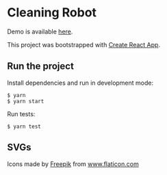 # Cleaning Robot
Demo is available [here](https://foke.github.io/cleaning-robot).

This project was bootstrapped with [Create React App](https://github.com/facebook/create-react-app).

## Run the project
Install dependencies and run in development mode:

```
$ yarn
$ yarn start
```

Run tests:

`$ yarn test`



## SVGs
<div>Icons made by <a href="https://www.freepik.com" title="Freepik">Freepik</a> from <a href="https://www.flaticon.com/" title="Flaticon">www.flaticon.com</a></div>